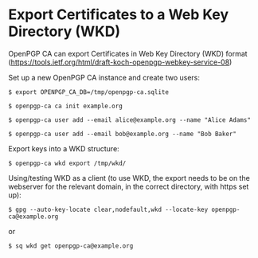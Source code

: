 # Export Certificates to a Web Key Directory (WKD)

OpenPGP CA can export Certificates in Web Key Directory (WKD) format
(https://tools.ietf.org/html/draft-koch-openpgp-webkey-service-08)

Set up a new OpenPGP CA instance and create two users: 

`$ export OPENPGP_CA_DB=/tmp/openpgp-ca.sqlite`

`$ openpgp-ca ca init example.org` 

`$ openpgp-ca user add --email alice@example.org --name "Alice Adams"`

`$ openpgp-ca user add --email bob@example.org --name "Bob Baker"`

Export keys into a WKD structure:

`$ openpgp-ca wkd export /tmp/wkd/`

Using/testing WKD as a client (to use WKD, the export needs to be on the
webserver for the relevant domain, in the correct directory, with https set
up):

`$ gpg --auto-key-locate clear,nodefault,wkd --locate-key openpgp-ca@example.org`

or

`$ sq wkd get openpgp-ca@example.org`

